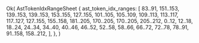 Ok(
    AstTokenIdxRangeSheet {
        ast_token_idx_ranges: [
            83..91,
            151..153,
            139..153,
            139..153,
            153..155,
            127..155,
            101..105,
            105..109,
            109..113,
            113..117,
            117..127,
            127..155,
            155..158,
            181..205,
            170..205,
            170..205,
            205..212,
            0..12,
            12..18,
            18..24,
            24..34,
            34..40,
            40..46,
            46..52,
            52..58,
            58..66,
            66..72,
            72..78,
            78..91,
            91..158,
            158..212,
        ],
    },
)